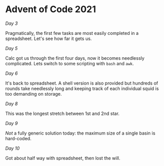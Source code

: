 # Advent of Code 2021

_Day 3_

Pragmatically, the first few tasks are most easily completed in a spreadsheet. Let's see how far it gets us.

_Day 5_

Calc got us through the first four days, now it becomes needlessly complicated. Lets switch to some scripting with `bash` and `awk`.

_Day 6_

It's back to spreadsheet. A shell version is also provided but hundreds of rounds take needlessly long and keeping track of each individual squid is too demanding on storage.

_Day 8_

This was the longest stretch between 1st and 2nd star.

_Day 9_

*Not* a fully generic solution today: the maximum size of a single basin is hard-coded.

_Day 10_

Got about half way with spreadsheet, then lost the will.

